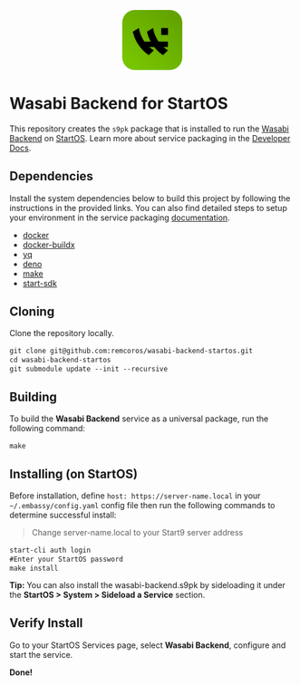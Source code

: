 <p align="center">
  <img src="icon.png" alt="Project Logo" width="21%">
</p>

# Wasabi Backend for StartOS

This repository creates the `s9pk` package that is installed to run the [Wasabi Backend](https://wasabiwallet.io/) on [StartOS](https://github.com/Start9Labs/start-os/). Learn more about service packaging in the [Developer Docs](https://start9.com/latest/developer-docs/).

## Dependencies

Install the system dependencies below to build this project by following the instructions in the provided links. You can also find detailed steps to setup your environment in the service packaging [documentation](https://docs.start9.com/latest/developer-docs/packaging#development-environment).

- [docker](https://docs.docker.com/get-docker)
- [docker-buildx](https://docs.docker.com/buildx/working-with-buildx/)
- [yq](https://mikefarah.gitbook.io/yq)
- [deno](https://deno.land/)
- [make](https://www.gnu.org/software/make/)
- [start-sdk](https://github.com/Start9Labs/start-os/tree/sdk)

## Cloning

Clone the repository locally.

```
git clone git@github.com:remcoros/wasabi-backend-startos.git
cd wasabi-backend-startos
git submodule update --init --recursive
```

## Building

To build the **Wasabi Backend** service as a universal package, run the following command:

```
make
```

## Installing (on StartOS)

Before installation, define `host: https://server-name.local` in your `~/.embassy/config.yaml` config file then run the following commands to determine successful install:

> Change server-name.local to your Start9 server address

```
start-cli auth login
#Enter your StartOS password
make install
```

**Tip:** You can also install the wasabi-backend.s9pk by sideloading it under the **StartOS > System > Sideload a Service** section.

## Verify Install

Go to your StartOS Services page, select **Wasabi Backend**, configure and start the service.

**Done!**
